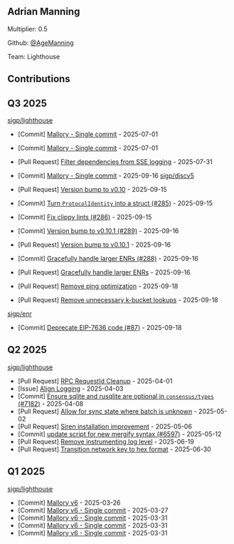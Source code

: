 
## Adrian Manning
Multiplier: 0.5

Github: [@AgeManning](https://github.com/AgeManning)

Team: Lighthouse

## Contributions

## Q3 2025


[sigp/lighthouse](https://github.com/sigp/lighthouse)
* [Commit] [Mallory - Single commit](https://github.com/sigp/lighthouse/commit/8c74f4c9c90a1ffaef22fd6876e824068f005815) - 2025-07-01
* [Commit] [Mallory - Single commit](https://github.com/sigp/lighthouse/commit/9e23b14621d65136ecea2b50a0ceafb70372308a) - 2025-07-01
* [Pull Request] [Filter dependencies from SSE logging](https://github.com/sigp/lighthouse/pull/7819) - 2025-07-31

* [Commit] [Mallory - Single commit](https://github.com/sigp/lighthouse/commit/7b40801ccecd672157323ac0b20de07dd4f8fa9a) - 2025-09-16
[sigp/discv5](https://github.com/sigp/discv5)
* [Pull Request] [Version bump to v0.10](https://github.com/sigp/discv5/pull/287) - 2025-09-15
* [Commit] [Turn `ProtocolIdentity` into a struct (#285)](https://github.com/sigp/discv5/commit/17ba908763754889a4198d93edc7c710b46b6680) - 2025-09-15
* [Commit] [Fix clippy lints (#286)](https://github.com/sigp/discv5/commit/6ef4928ed5f9c53df2d95f38a84769dfabf1b617) - 2025-09-15
* [Commit] [Version bump to v0.10.1 (#289)](https://github.com/sigp/discv5/commit/78f71c056a8f5f67fb1267f5249254592fda0527) - 2025-09-16
* [Pull Request] [Version bump to v0.10.1](https://github.com/sigp/discv5/pull/289) - 2025-09-16
* [Commit] [Gracefully handle larger ENRs (#288)](https://github.com/sigp/discv5/commit/8946bbd844459478a303d5b5c1df4d9d7b5edf8f) - 2025-09-16
* [Pull Request] [Gracefully handle larger ENRs](https://github.com/sigp/discv5/pull/288) - 2025-09-16
* [Pull Request] [Remove ping optimization](https://github.com/sigp/discv5/pull/291) - 2025-09-18
* [Pull Request] [Remove unnecessary k-bucket lookups](https://github.com/sigp/discv5/pull/290) - 2025-09-18

[sigp/enr](https://github.com/sigp/enr)
* [Commit] [Deprecate EIP-7636 code (#87)](https://github.com/sigp/enr/commit/08b92300f953f6b316d4259ac683291df7050172) - 2025-09-18
## Q2 2025


[sigp/lighthouse](https://github.com/sigp/lighthouse)
* [Pull Request] [RPC RequestId Cleanup](https://github.com/sigp/lighthouse/pull/7238) - 2025-04-01
* [Issue] [Align Logging](https://github.com/sigp/lighthouse/issues/7249) - 2025-04-03
* [Commit] [Ensure sqlite and rusqlite are optional in `consensus/types` (#7182)](https://github.com/sigp/lighthouse/commit/9dce729cb6a0a1219c06aa3e4328d0b387deea44) - 2025-04-08
* [Pull Request] [Allow for sync state where batch is unknown](https://github.com/sigp/lighthouse/pull/7391) - 2025-05-02
* [Pull Request] [Siren installation improvement](https://github.com/sigp/lighthouse/pull/7404) - 2025-05-06
* [Commit] [update script for new mergify syntax (#6597)](https://github.com/sigp/lighthouse/commit/dc73791f35dff0484a35ddedba4b58c6ca34c3c9) - 2025-05-12
* [Pull Request] [Remove instrumenting log level](https://github.com/sigp/lighthouse/pull/7620) - 2025-06-19
* [Pull Request] [Transition network key to hex format](https://github.com/sigp/lighthouse/pull/7665) - 2025-06-30
## Q1 2025

[sigp/lighthouse](https://github.com/sigp/lighthouse)
* [Commit] [Mallory v6](https://github.com/sigp/lighthouse/commit/4d5428579d539ce8b56726b6fe7addb58ab784a2) - 2025-03-26
* [Commit] [Mallory v6 - Single commit](https://github.com/sigp/lighthouse/commit/93761b3abd0803f2969470c69690ba2820a5db29) - 2025-03-27
* [Commit] [Mallory v6 - Single commit](https://github.com/sigp/lighthouse/commit/b3b1924f7d22c36c5bf5b5cc655364c83b4f7793) - 2025-03-31
* [Commit] [Mallory v6 - Single commit](https://github.com/sigp/lighthouse/commit/fea96d94310abe50d3d99c10a8a5f2b4449edc93) - 2025-03-31
* [Commit] [Mallory v6 - Single commit](https://github.com/sigp/lighthouse/commit/951673567aa856fcffb9666737c566b300570869) - 2025-03-31
